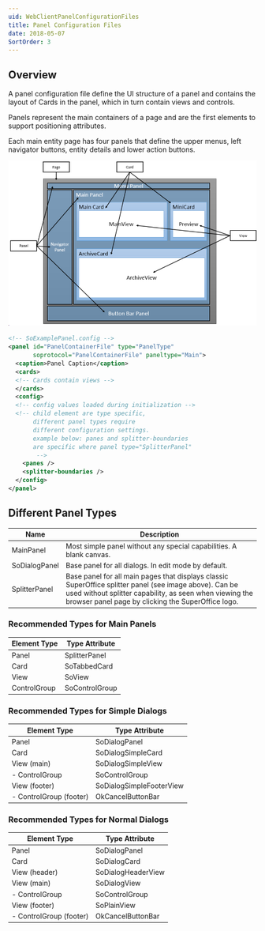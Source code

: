 ```yaml
---
uid: WebClientPanelConfigurationFiles
title: Panel Configuration Files
date: 2018-05-07
SortOrder: 3
---
```

## Overview

A panel configuration file define the UI structure of a panel and contains the layout of Cards in the panel, which in turn contain views and controls.

Panels represent the main containers of a page and are the first elements to support positioning attributes.

Each main entity page has four panels that define the upper menus, left navigator buttons, entity details and lower action buttons.

![PageFramework](../web-client-pagebuilder-framework2.png)

```xml
<!-- SoExamplePanel.config -->
<panel id="PanelContainerFile" type="PanelType"
       soprotocol="PanelContainerFile" paneltype="Main">
  <caption>Panel Caption</caption>
  <cards>
  <!-- Cards contain views -->
  </cards>
  <config>
  <!-- config values loaded during initialization -->
  <!-- child element are type specific,
       different panel types require
       different configuration settings.
       example below: panes and splitter-boundaries
       are specific where panel type="SplitterPanel"
        -->
    <panes />
    <splitter-boundaries />
  </config>
</panel>
```

## Different Panel Types

|Name|Description|
|---|----|
|MainPanel|Most simple panel without any special capabilities. A blank canvas.|
|SoDialogPanel|Base panel for all dialogs. In edit mode by default.|
|SplitterPanel|Base panel for all main pages that displays classic SuperOffice splitter panel (see image above). Can be used without splitter capability, as seen when viewing the browser panel page by clicking the SuperOffice logo.|

### Recommended Types for Main Panels

|Element Type | Type Attribute |
|-------------|----------------|
|Panel |SplitterPanel|
|Card |SoTabbedCard|
|View |SoView|
|ControlGroup|SoControlGroup|

### Recommended Types for Simple Dialogs

|Element Type | Type Attribute |
|-------------|----------------|
|Panel |SoDialogPanel|
|Card |SoDialogSimpleCard|
|View (main)|SoDialogSimpleView|
|- ControlGroup |SoControlGroup|
|View (footer) |SoDialogSimpleFooterView|
|- ControlGroup (footer) | OkCancelButtonBar

### Recommended Types for Normal Dialogs

|Element Type | Type Attribute |
|-------------|----------------|
|Panel |SoDialogPanel|
|Card |SoDialogCard|
|View (header)|SoDialogHeaderView|
|View (main)|SoDialogView|
|- ControlGroup |SoControlGroup|
|View (footer) |SoPlainView|
|- ControlGroup (footer) | OkCancelButtonBar

